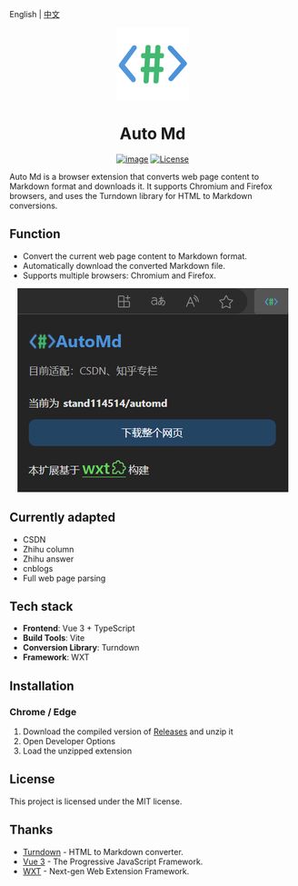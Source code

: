 English | [中文](README.md)

<div align="center">
    <img src="public/icon/128.png">
    <h1>Auto Md</h1>

[![image](https://img.shields.io/badge/bilibili-stand-orange.svg)](https://space.bilibili.com/382365750)
[![License](https://img.shields.io/badge/license-MIT-green.svg)](LICENSE) 

</div>

Auto Md is a browser extension that converts web page content to Markdown format and downloads it. It supports Chromium and Firefox browsers, and uses the Turndown library for HTML to Markdown conversions.

## Function

- Convert the current web page content to Markdown format.
- Automatically download the converted Markdown file.
- Supports multiple browsers: Chromium and Firefox.
<div align="center">

![image](QQ截图20240730164924.png)

</div>

## Currently adapted

- CSDN
- Zhihu column
- Zhihu answer
- cnblogs
- Full web page parsing

## Tech stack

- **Frontend**: Vue 3 + TypeScript
- **Build Tools**: Vite
- **Conversion Library**: Turndown
- **Framework**: WXT

## Installation

### Chrome  / Edge

1. Download the compiled version of [Releases](https://github.com/stand114514/automd/releases) and unzip it
2. Open Developer Options
3. Load the unzipped extension

## License

This project is licensed under the MIT license.

## Thanks

- [Turndown](https://github.com/turndownjs/turndown) - HTML to Markdown converter.
- [Vue 3](https://vuejs.org/) - The Progressive JavaScript Framework.
- [WXT](https://wxt.dev/) - Next-gen Web Extension Framework.